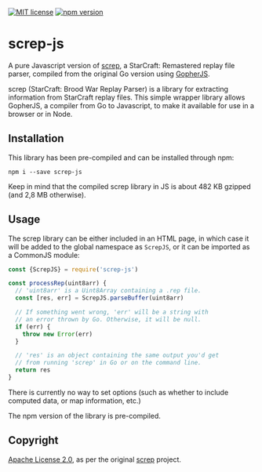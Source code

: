 [![MIT license](https://img.shields.io/badge/license-MIT-brightgreen.svg)](https://opensource.org/licenses/MIT) [![npm version](https://badge.fury.io/js/screp-js.svg)](https://badge.fury.io/js/screp-js)

# screp-js

A pure Javascript version of [screp](https://github.com/icza/screp), a StarCraft: Remastered replay file parser, compiled from the original Go version using [GopherJS](https://github.com/gopherjs/gopherjs).

screp (StarCraft: Brood War Replay Parser) is a library for extracting information from StarCraft replay files. This simple wrapper library allows GopherJS, a compiler from Go to Javascript, to make it available for use in a browser or in Node.

## Installation

This library has been pre-compiled and can be installed through npm:

```
npm i --save screp-js
```

Keep in mind that the compiled screp library in JS is about 482 KB gzipped (and 2,8 MB otherwise).

## Usage

The screp library can be either included in an HTML page, in which case it will be added to the global namespace as `ScrepJS`, or it can be imported as a CommonJS module:

```js
const {ScrepJS} = require('screp-js')

const processRep(uint8arr) {
  // 'uint8arr' is a Uint8Array containing a .rep file.
  const [res, err] = ScrepJS.parseBuffer(uint8arr)

  // If something went wrong, 'err' will be a string with
  // an error thrown by Go. Otherwise, it will be null.
  if (err) {
    throw new Error(err)
  }

  // 'res' is an object containing the same output you'd get
  // from running 'screp' in Go or on the command line.
  return res
}
```

There is currently no way to set options (such as whether to include computed data, or map information, etc.)

The npm version of the library is pre-compiled.

## Copyright

[Apache License 2.0](https://www.apache.org/licenses/LICENSE-2.0), as per the original [screp](https://github.com/icza/screp) project.
